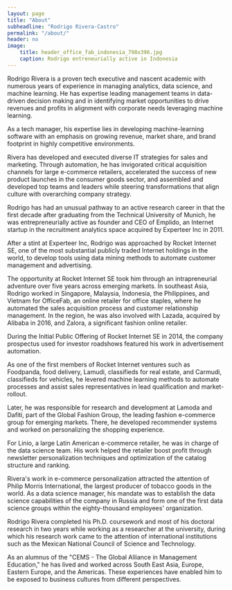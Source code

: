```yaml
---
layout: page
title: "About"
subheadline: "Rodrigo Rivera-Castro"
permalink: "/about/"
header: no
image:
    title: header_office_fab_indonesia_798x396.jpg
    caption: Rodrigo entreneurially active in Indonesia
---
```


Rodrigo Rivera is a proven tech executive and nascent academic with numerous years of experience in managing analytics, data science, and machine learning. He has expertise leading management teams in data-driven decision making and in identifying market opportunities to drive revenues and profits in alignment with corporate needs leveraging machine learning.

As a tech manager, his expertise lies in developing machine-learning software with an emphasis on growing revenue, market share, and brand footprint in highly competitive environments.

Rivera has developed and executed diverse IT strategies for sales and marketing. Through automation, he has invigorated critical acquisition channels for large e-commerce retailers, accelerated the success of new product launches in the consumer goods sector, and assembled and developed top teams and leaders while steering transformations that align culture with overarching company strategy.

Rodrigo has had an unusual pathway to an active research career in that the first decade after graduating from the Technical University of Munich, he was entrepreneurially active as founder and CEO of Emplido, an Internet startup in the recruitment analytics space acquired by Experteer Inc in 2011.

After a stint at Experteer Inc, Rodrigo was approached by Rocket Internet SE, one of the most substantial publicly traded Internet holdings in the world, to develop tools using data mining methods to automate customer management and advertising.

The opportunity at Rocket Internet SE took him through an intrapreneurial adventure over five years across emerging markets. In southeast Asia, Rodrigo worked in Singapore, Malaysia, Indonesia, the Philippines, and Vietnam for OfficeFab, an online retailer for office staples, where he automated the sales acquisition process and customer relationship management. In the region, he was also involved with Lazada, acquired by Alibaba in 2016, and Zalora, a significant fashion online retailer.

During the Initial Public Offering of Rocket Internet SE in 2014, the company prospectus used for investor roadshows featured his work in advertisement automation.

As one of the first members of Rocket Internet ventures such as Foodpanda, food delivery, Lamudi, classifieds for real estate, and Carmudi, classifieds for vehicles, he levered machine learning methods to automate processes and assist sales representatives in lead qualification and market-rollout.

Later, he was responsible for research and development at Lamoda and Dafiti, part of the Global Fashion Group, the leading fashion e-commerce group for emerging markets. There, he developed recommender systems and worked on personalizing the shopping experience.

For Linio, a large Latin American e-commerce retailer, he was in charge of the data science team. His work helped the retailer boost profit through newsletter personalization techniques and optimization of the catalog structure and ranking.

Rivera's work in e-commerce personalization attracted the attention of Philip Morris International, the largest producer of tobacco goods in the world. As a data science manager, his mandate was to establish the data science capabilities of the company in Russia and form one of the first data science groups within the eighty-thousand employees' organization. 

Rodrigo Rivera completed his Ph.D. coursework and most of his doctoral research in two years while working as a researcher at the university, during which his research work came to the attention of international institutions such as the Mexican National Council of Science and Technology.

As an alumnus of the "CEMS - The Global Alliance in Management Education," he has lived and worked across South East Asia, Europe, Eastern Europe, and the Americas. These experiences have enabled him to be exposed to business cultures from different perspectives.


